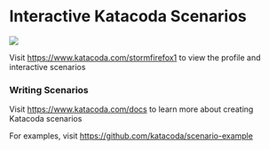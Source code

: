 # Interactive Katacoda Scenarios

[![](http://shields.katacoda.com/katacoda/stormfirefox1/count.svg)](https://www.katacoda.com/stormfirefox1 "Get your profile on Katacoda.com")

Visit https://www.katacoda.com/stormfirefox1 to view the profile and interactive scenarios

### Writing Scenarios
Visit https://www.katacoda.com/docs to learn more about creating Katacoda scenarios

For examples, visit https://github.com/katacoda/scenario-example
